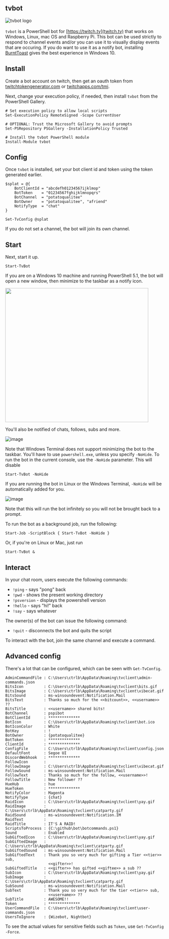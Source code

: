
## tvbot

<img align="left" src="https://github.com/potatoqualitee/twitch/blob/main/tvbot/icon.png?raw=true" alt="tvbot logo">  <br/></br>`tvbot` is a PowerShell bot for [https://twitch.tv](twitch.tv) that works on Windows, Linux, mac OS and Raspberry Pi. This bot can be used strictly to respond to channel events and/or you can use it to visually display events that are occuring. If you do want to use it as a notify bot, installing [BurntToast](https://github.com/Windos/BurntToast) gives the best experience in Windows 10.

## Install

Create a bot account on twitch, then get an oauth token from [twitchtokengenerator.com](https://twitchtokengenerator.com/) or [twitchapps.com/tmi](https://twitchapps.com/tmi/).


Next, change your execution policy, if needed, then install `tvbot` from the PowerShell Gallery.

```
# Set execution policy to allow local scripts
Set-ExecutionPolicy RemoteSigned -Scope CurrentUser

# OPTIONAL: Trust the Microsoft Gallery to avoid prompts
Set-PSRepository PSGallery -InstallationPolicy Trusted

# Install the tvbot PowerShell module
Install-Module tvbot
```

## Config

Once `tvbot` is installed, set your bot client id and token using the token generated earlier.

```
$splat = @{
    BotClientId = "abcdefh01234567ijklmop"
    BotToken    = "01234567fghijklmnopqrs"
    BotChannel  = "potatoqualitee"
    BotOwner    = "potatoqualitee", "afriend"
    NotifyType  = "chat"
}

Set-TvConfig @splat
```

If you do not set a channel, the bot will join its own channel.

## Start

Next, start it up.

```
Start-TvBot
```

If you are on a Windows 10 machine and running PowerShell 5.1, the bot will open a new window, then minimize to the taskbar as a notify icon.

<img src=https://user-images.githubusercontent.com/8278033/104730790-f714fe80-573a-11eb-8faf-7c36dad51e3f.png height=424px width=452px>

You'll also be notified of chats, follows, subs and more.

![image](https://user-images.githubusercontent.com/8278033/104730455-5f171500-573a-11eb-8519-b6b4710833f3.png)

Note that Windows Terminal does not support minimizing the bot to the taskbar. You'll have to use `powershell.exe`, unless you specify `-NoHide`. To run the bot in the current console, use the `-NoHide` parameter. This will disable

```
Start-TvBot -NoHide
```

If you are running the bot in Linux or the Windows Terminal, `-NoHide` will be automatically added for you.

![image](https://user-images.githubusercontent.com/8278033/104730206-e912ae00-5739-11eb-97dd-d9c0b8bd9f26.png)

Note that this will run the bot infinitely so you will not be brought back to a prompt.

To run the bot as a background job, run the following:
```
Start-Job -ScriptBlock { Start-TvBot -NoHide }
```

Or, if you're on Linux or Mac, just run

```
Start-TvBot &
```

## Interact
In your chat room, users execute the following commands:

* `!ping` - says "pong" back
* `!pwd` - shows the present working directory
* `!psversion` - displays the powershell version
* `!hello` - says "hi!" back
* `!say` - says whatever

The owner(s) of the bot can issue the following command:

* `!quit` - disconnects the bot and quits the script

To interact with the bot, join the same channel and execute a command.

## Advanced config

There's a lot that can be configured, which can be seen with `Get-TvConfig`.

```
AdminCommandFile : C:\Users\ctrlb\AppData\Roaming\tvclient\admin-commands.json
BitsIcon         : C:\Users\ctrlb\AppData\Roaming\tvclient\bits.gif
BitsImage        : C:\Users\ctrlb\AppData\Roaming\tvclient\vibecat.gif
BitsSound        : ms-winsoundevent:Notification.Mail
BitsText         : Thanks so much for the <<bitcount>>, <<username>> ??
BitsTitle        : <<username>> shared bits!
BotChannel       : pspibot
BotClientId      : **************
BotIcon          : C:\Users\ctrlb\AppData\Roaming\tvclient\bot.ico
BotIconColor     : White
BotKey           : !
BotOwner         : {potatoqualitee}
BotToken         : **************
ClientId         : **************
ConfigFile       : C:\Users\ctrlb\AppData\Roaming\tvclient\config.json
DefaultFont      : Segoe UI
DiscordWebhook   : **************
FollowIcon       : 
FollowImage      : C:\Users\ctrlb\AppData\Roaming\tvclient\vibecat.gif
FollowSound      : ms-winsoundevent:Notification.Mail
FollowText       : Thanks so much for the follow, <<username>>!
FollowTitle      : New follower ??
HueHub           : hue
HueToken         : **************
NotifyColor      : Magenta
NotifyType       : {chat}
RaidIcon         : C:\Users\ctrlb\AppData\Roaming\tvclient\yay.gif
RaidImage        : C:\Users\ctrlb\AppData\Roaming\tvclient\catparty.gif
RaidSound        : ms-winsoundevent:Notification.IM
RaidText         : 
RaidTitle        : IT'S A RAID!
ScriptsToProcess : {C:\github\bot\botcommands.ps1}
Sound            : Enabled
SubGiftedIcon    : C:\Users\ctrlb\AppData\Roaming\tvclient\yay.gif
SubGiftedImage   : C:\Users\ctrlb\AppData\Roaming\tvclient\catparty.gif
SubGiftedSound   : ms-winsoundevent:Notification.Mail
SubGiftedText    : Thank you so very much for gifting a Tier <<tier>> sub, 
                   <<gifter>>!
SubGiftedTitle   : <<gifter>> has gifted <<giftee>> a sub ??
SubIcon          : C:\Users\ctrlb\AppData\Roaming\tvclient\yay.gif
SubImage         : C:\Users\ctrlb\AppData\Roaming\tvclient\catparty.gif
SubSound         : ms-winsoundevent:Notification.Mail
SubText          : Thank you so very much for the tier <<tier>> sub, 
                   <<username>> ??
SubTitle         : AWESOME!!
Token            : **************
UserCommandFile  : C:\Users\ctrlb\AppData\Roaming\tvclient\user-commands.json
UsersToIgnore    : {Wizebot, Nightbot}
```

To see the actual values for sensitive fields such as `Token`, use `Get-TvConfig -Force`.
